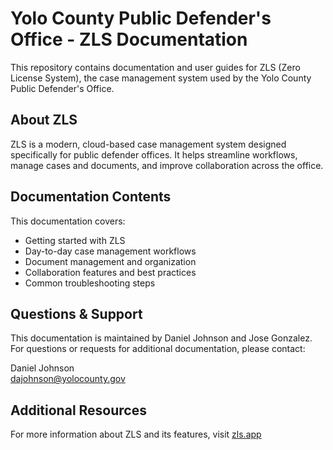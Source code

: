 # Yolo County Public Defender's Office - ZLS Documentation

This repository contains documentation and user guides for ZLS (Zero License System), the case management system used by the Yolo County Public Defender's Office.

## About ZLS

ZLS is a modern, cloud-based case management system designed specifically for public defender offices. It helps streamline workflows, manage cases and documents, and improve collaboration across the office.

## Documentation Contents

This documentation covers:

- Getting started with ZLS
- Day-to-day case management workflows
- Document management and organization
- Collaboration features and best practices
- Common troubleshooting steps

## Questions & Support

This documentation is maintained by Daniel Johnson and Jose Gonzalez. For questions or requests for additional documentation, please contact:

Daniel Johnson  
dajohnson@yolocounty.gov

## Additional Resources

For more information about ZLS and its features, visit [zls.app](https://zls.app/)
